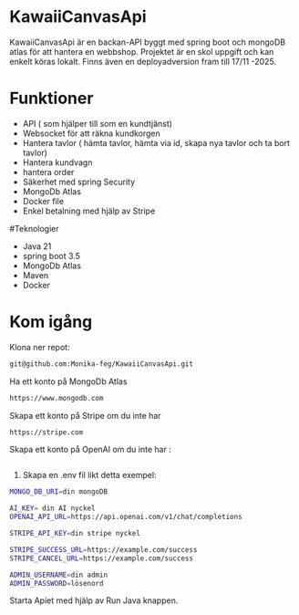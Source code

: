 # KawaiiCanvasApi

KawaiiCanvasApi är en backan-API byggt med spring boot och mongoDB atlas för att hantera en webbshop. Projektet är en skol uppgift och kan enkelt köras lokalt. Finns även en deployadversion fram till 17/11 -2025.

# Funktioner

* API ( som hjälper till som en kundtjänst)
* Websocket för att räkna kundkorgen
* Hantera tavlor ( hämta tavlor, hämta via id, skapa nya tavlor och ta bort tavlor)
* Hantera kundvagn
* hantera order
* Säkerhet med spring Security
* MongoDb Atlas
* Docker file
* Enkel betalning med hjälp av Stripe

#Teknologier

* Java 21
* spring boot 3.5
* MongoDb Atlas
* Maven
* Docker

# Kom igång

Klona ner repot:
```bash
git@github.com:Monika-feg/KawaiiCanvasApi.git
```
Ha ett konto på MongoDb Atlas
```bash
https://www.mongodb.com
```
Skapa ett konto på Stripe om du inte har
```bash
https://stripe.com
```

Skapa ett konto på OpenAI om du inte har :
```bash
```

1. Skapa en .env fil likt detta exempel:
```bash
MONGO_DB_URI=din mongoDB

AI_KEY= din AI nyckel
OPENAI_API_URL=https://api.openai.com/v1/chat/completions

STRIPE_API_KEY=din stripe nyckel

STRIPE_SUCCESS_URL=https://example.com/success
STRIPE_CANCEL_URL=https://example.com/success

ADMIN_USERNAME=din admin
ADMIN_PASSWORD=lösenord
```

Starta Apiet med hjälp av Run Java knappen.



